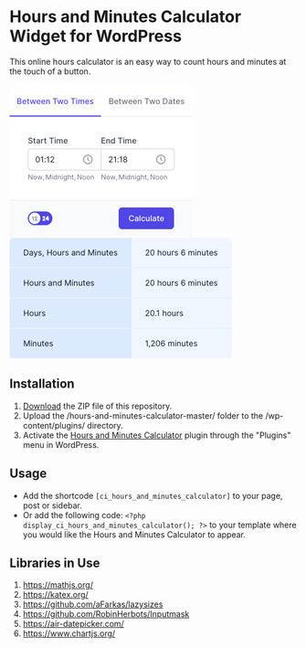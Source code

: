 # Hours and Minutes Calculator Widget for WordPress

This online hours calculator is an easy way to count hours and minutes at the touch of a button.

![Hours and Minutes Calculator Input Form](/assets/images/screenshot-1.png "Hours and Minutes Calculator Input Form")
![Hours and Minutes Calculator Calculation Results](/assets/images/screenshot-2.png "Hours and Minutes Calculator Calculation Results")

## Installation

1. [Download](https://github.com/pub-calculator-io/age-calculator/archive/refs/heads/master.zip) the ZIP file of this repository.
2. Upload the /hours-and-minutes-calculator-master/ folder to the /wp-content/plugins/ directory.
3. Activate the [Hours and Minutes Calculator](https://www.calculator.io/hours-and-minutes-calculator/ "Hours and Minutes Calculator Homepage") plugin through the "Plugins" menu in WordPress.

## Usage
* Add the shortcode `[ci_hours_and_minutes_calculator]` to your page, post or sidebar.
* Or add the following code: `<?php display_ci_hours_and_minutes_calculator(); ?>` to your template where you would like the Hours and Minutes Calculator to appear.

## Libraries in Use
1. https://mathjs.org/
2. https://katex.org/
3. https://github.com/aFarkas/lazysizes
4. https://github.com/RobinHerbots/Inputmask
5. https://air-datepicker.com/
6. https://www.chartjs.org/

